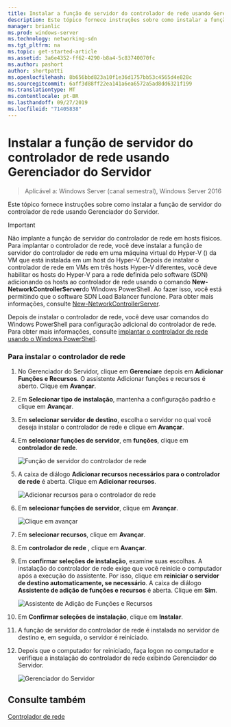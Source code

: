 ```yaml
---
title: Instalar a função de servidor do controlador de rede usando Gerenciador do Servidor
description: Este tópico fornece instruções sobre como instalar a função de servidor do controlador de rede usando Gerenciador do Servidor no Windows Server 2016.
manager: brianlic
ms.prod: windows-server
ms.technology: networking-sdn
ms.tgt_pltfrm: na
ms.topic: get-started-article
ms.assetid: 3a6e4352-ff62-4290-b8a4-5c83740070fc
ms.author: pashort
author: shortpatti
ms.openlocfilehash: 8b656bbd823a10f1e36d1757bb53c4565d4e828c
ms.sourcegitcommit: 6aff3d88ff22ea141a6ea6572a5ad8dd6321f199
ms.translationtype: MT
ms.contentlocale: pt-BR
ms.lasthandoff: 09/27/2019
ms.locfileid: "71405838"
---
```

# <a name="install-the-network-controller-server-role-using-server-manager"></a>Instalar a função de servidor do controlador de rede usando Gerenciador do Servidor

>Aplicável a: Windows Server (canal semestral), Windows Server 2016

Este tópico fornece instruções sobre como instalar a função de servidor do controlador de rede usando Gerenciador do Servidor.

>[!IMPORTANT]
>Não implante a função de servidor do controlador de rede em hosts físicos. Para implantar o controlador de rede, você deve instalar a função de servidor do controlador de rede em uma máquina virtual do Hyper-V \(\) da VM que está instalada em um host do Hyper-V. Depois de instalar o controlador de rede em VMs em três hosts Hyper\-V diferentes, você deve habilitar os hosts do Hyper\-V para a rede definida pelo software \(SDN\) adicionando os hosts ao controlador de rede usando o comando **New-NetworkControllerServer**do Windows PowerShell. Ao fazer isso, você está permitindo que o software SDN Load Balancer funcione. Para obter mais informações, consulte [New-NetworkControllerServer](https://technet.microsoft.com/itpro/powershell/windows/network-controller/new-networkcontrollerserver).
  
Depois de instalar o controlador de rede, você deve usar comandos do Windows PowerShell para configuração adicional do controlador de rede. Para obter mais informações, consulte [implantar o controlador de rede usando o Windows PowerShell](../../deploy/Deploy-Network-Controller-using-Windows-PowerShell.md).  
  
### <a name="to-install-network-controller"></a>Para instalar o controlador de rede  
  
1.  No Gerenciador do Servidor, clique em **Gerenciar**e depois em **Adicionar Funções e Recursos**. O assistente Adicionar funções e recursos é aberto. Clique em **Avançar**.  
  
2.  Em **Selecionar tipo de instalação**, mantenha a configuração padrão e clique em **Avançar**.  
  
3.  Em **selecionar servidor de destino**, escolha o servidor no qual você deseja instalar o controlador de rede e clique em **Avançar**.  
  
4.  Em **selecionar funções de servidor**, em **funções**, clique em **controlador de rede**.  
  
    ![Função de servidor do controlador de rede](../../../media/Install-the-Network-Controller-server-role-using-Server-Manager/netc_install_07.jpg)  
  
5.  A caixa de diálogo **Adicionar recursos necessários para o controlador de rede** é aberta. Clique em **Adicionar recursos**.  
  
    ![Adicionar recursos para o controlador de rede](../../../media/Install-the-Network-Controller-server-role-using-Server-Manager/netc_install_06.jpg)  
  
6.  Em **selecionar funções de servidor**, clique em **Avançar**.  
  
    ![Clique em avançar](../../../media/Install-the-Network-Controller-server-role-using-Server-Manager/netc_install_07.jpg)  
  
7.  Em **selecionar recursos**, clique em **Avançar**.  
  
8.  Em **controlador de rede** , clique em **Avançar**.  
  
9. Em **confirmar seleções de instalação**, examine suas escolhas. A instalação do controlador de rede exige que você reinicie o computador após a execução do assistente. Por isso, clique em **reiniciar o servidor de destino automaticamente, se necessário**. A caixa de diálogo **Assistente de adição de funções e recursos** é aberta. Clique em **Sim**.  
  
    ![Assistente de Adição de Funções e Recursos](../../../media/Install-the-Network-Controller-server-role-using-Server-Manager/netc_install_11.jpg)  
  
10. Em **Confirmar seleções de instalação**, clique em **Instalar**.  
  
11. A função de servidor do controlador de rede é instalada no servidor de destino e, em seguida, o servidor é reiniciado.  
  
12. Depois que o computador for reiniciado, faça logon no computador e verifique a instalação do controlador de rede exibindo Gerenciador do Servidor.  
  
    ![Gerenciador do Servidor](../../../media/Install-the-Network-Controller-server-role-using-Server-Manager/nc_013.jpg)  
  
## <a name="see-also"></a>Consulte também  
[Controlador de rede](Network-Controller.md)  
  


